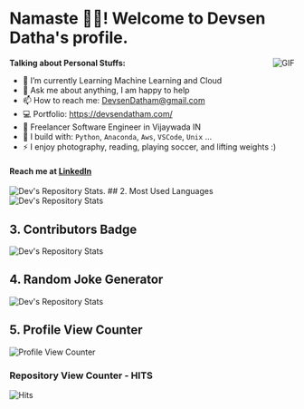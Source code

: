 # Namaste 🙏🏻! Welcome to Devsen Datha's profile.

<img align="right" alt="GIF" src="https://media.giphy.com/media/836HiJc7pgzy8iNXCn/giphy.gif" />
   
**Talking about Personal Stuffs:**

- 🌱 I’m currently Learning Machine Learning and Cloud
- 💬 Ask me about anything, I am happy to help
- 📫 How to reach me: DevsenDatham@gmail.com
- 💻 Portfolio: https://devsendatham.com/
- 🏢 Freelancer Software Engineer  in Vijaywada IN
- 🧰 I build with: `Python`, `Anaconda`, `Aws`, `VSCode`, `Unix` ...
- ⚡ I enjoy photography, reading, playing soccer, and lifting weights :)

#### Reach me at [LinkedIn](www.linkedin.com/in/devsendatha/)

![Dev's Repository Stats](https://github-readme-stats.vercel.app/api?username=Devsendatha&show_icons=true).  ## 2. Most Used Languages
![Dev's Repository Stats](https://github-readme-stats.vercel.app/api/top-langs/?username=Devsendatha&theme=blue-green)

## 3. Contributors Badge
![Dev's Repository Stats](https://contrib.rocks/image?repo=Devsendatha/Python)
## 4. Random Joke Generator
![Dev's Repository Stats](https://readme-jokes.vercel.app/api)
## 5. Profile View Counter
![Profile View Counter](https://komarev.com/ghpvc/?username=Devsendatha)
### Repository View Counter - HITS
![Hits](https://hitcounter.pythonanywhere.com/count/tag.svg?url=https://github.com/Devsendatha/Python)
